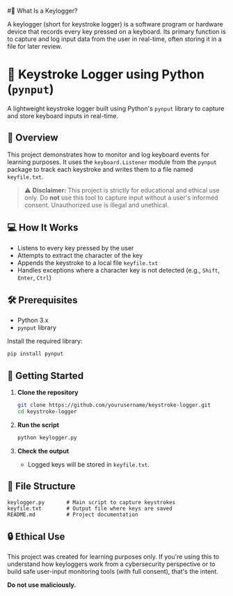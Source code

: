 #🧐 What Is a Keylogger?

A keylogger (short for keystroke logger) is a software program or hardware device that records every key pressed on a keyboard. Its primary function is to capture and log input data from the user in real-time, often storing it in a file for later review.


# 🔐 Keystroke Logger using Python (`pynput`)

A lightweight keystroke logger built using Python's `pynput` library to capture and store keyboard inputs in real-time.

## 📌 Overview

This project demonstrates how to monitor and log keyboard events for learning purposes. It uses the `keyboard.Listener` module from the `pynput` package to track each keystroke and writes them to a file named `keyfile.txt`.

> ⚠️ **Disclaimer:**
> This project is strictly for educational and ethical use only. Do **not** use this tool to capture input without a user's informed consent. Unauthorized use is illegal and unethical.

## 💻 How It Works

* Listens to every key pressed by the user
* Attempts to extract the character of the key
* Appends the keystroke to a local file `keyfile.txt`
* Handles exceptions where a character key is not detected (e.g., `Shift`, `Enter`, `Ctrl`)

## 🛠️ Prerequisites

* Python 3.x
* `pynput` library

Install the required library:

```bash
pip install pynput
```

## 🚀 Getting Started

1. **Clone the repository**

   ```bash
   git clone https://github.com/yourusername/keystroke-logger.git
   cd keystroke-logger
   ```

2. **Run the script**

   ```bash
   python keylogger.py
   ```

3. **Check the output**

   * Logged keys will be stored in `keyfile.txt`.

## 📂 File Structure

```
keylogger.py       # Main script to capture keystrokes
keyfile.txt        # Output file where keys are saved
README.md          # Project documentation
```

## 🔒 Ethical Use

This project was created for learning purposes only. If you're using this to understand how keyloggers work from a cybersecurity perspective or to build safe user-input monitoring tools (with full consent), that's the intent.

**Do not use maliciously.**


